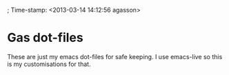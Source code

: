 ; Time-stamp: <2013-03-14 14:12:56 agasson>

Gas dot-files
=============

These are just my emacs dot-files for safe keeping.
I use emacs-live so this is my customisations for that.
